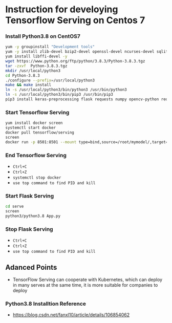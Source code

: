 # Instruction for develoying Tensorflow Serving on Centos 7

### Install Python3.8 on CentOS7

```bash
yum -y groupinstall "Development tools"
yum -y install zlib-devel bzip2-devel openssl-devel ncurses-devel sqlite-devel readline-devel tk-devel gdbm-devel db4-devel libpcap-devel xz-devel screen nano vim
yum install libffi-devel -y
wget https://www.python.org/ftp/python/3.8.3/Python-3.8.3.tgz
tar -zxvf  Python-3.8.3.tgz
mkdir /usr/local/python3
cd Python-3.8.3
./configure --prefix=/usr/local/python3
make && make install
ln -s /usr/local/python3/bin/python3 /usr/bin/python3
ln -s /usr/local/python3/bin/pip3 /usr/bin/pip3
pip3 install keras-preprocessing flask requests numpy opencv-python requests
```

### Start Tensorflow Serving

```bash
yum install docker screen
systemctl start docker
docker pull tensorflow/serving
screen
docker run -p 8501:8501 --mount type=bind,source=/root/mymodel/,target=/models/my_model/1/ -e MODEL_NAME=my_model -t tensorflow/serving
```

### End Tensorflow Serving

- ```Ctrl+C```
- ```Ctrl+Z```
- ```systemctl stop docker```
- ```use top command to find PID and kill```

### Start Flask Serving

```bash
cd serve
screen
python3/python3.8 App.py
```

### Stop Flask Serving

- ```Ctrl+C```
- ```Ctrl+Z```
- ```use top command to find PID and kill```


## Adanced Points

- TensorFlow Serving can cooperate with Kubernetes, which can deploy in many serves at the same time, it is more suitable for companies to deploy

### Python3.8 Installtion Reference

 - https://blog.csdn.net/fanxl10/article/details/106854062